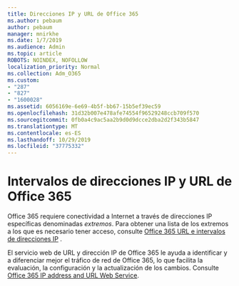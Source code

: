 ```yaml
---
title: Direcciones IP y URL de Office 365
ms.author: pebaum
author: pebaum
manager: mnirkhe
ms.date: 1/7/2019
ms.audience: Admin
ms.topic: article
ROBOTS: NOINDEX, NOFOLLOW
localization_priority: Normal
ms.collection: Adm_O365
ms.custom:
- "287"
- "827"
- "1600028"
ms.assetid: 6056169e-6e69-4b5f-bb67-15b5ef39ec59
ms.openlocfilehash: 31d32b007e478afe74554f96529248ccb709f570
ms.sourcegitcommit: 0fb0a4c9ac5aa2b9d0d9dcce2dba2d2f343b5847
ms.translationtype: MT
ms.contentlocale: es-ES
ms.lasthandoff: 10/29/2019
ms.locfileid: "37775332"
---
```

# <a name="office-365-urls-and-ip-address-ranges"></a>Intervalos de direcciones IP y URL de Office 365

Office 365 requiere conectividad a Internet a través de direcciones IP específicas denominadas *extremos*.
Para obtener una lista de los extremos a los que es necesario tener acceso, consulte [Office 365 URL e intervalos de direcciones IP](https://docs.microsoft.com/office365/enterprise/urls-and-ip-address-ranges) . 

El servicio web de URL y dirección IP de Office 365 le ayuda a identificar y a diferenciar mejor el tráfico de red de Office 365, lo que facilita la evaluación, la configuración y la actualización de los cambios. Consulte [Office 365 IP address and URL Web Service](https://docs.microsoft.com/office365/enterprise/office-365-ip-web-service).
